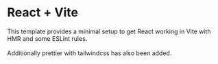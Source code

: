 # React + Vite

This template provides a minimal setup to get React working in Vite with HMR and some ESLint rules.
<br><br>
Additionally prettier with tailwindcss has also been added.
